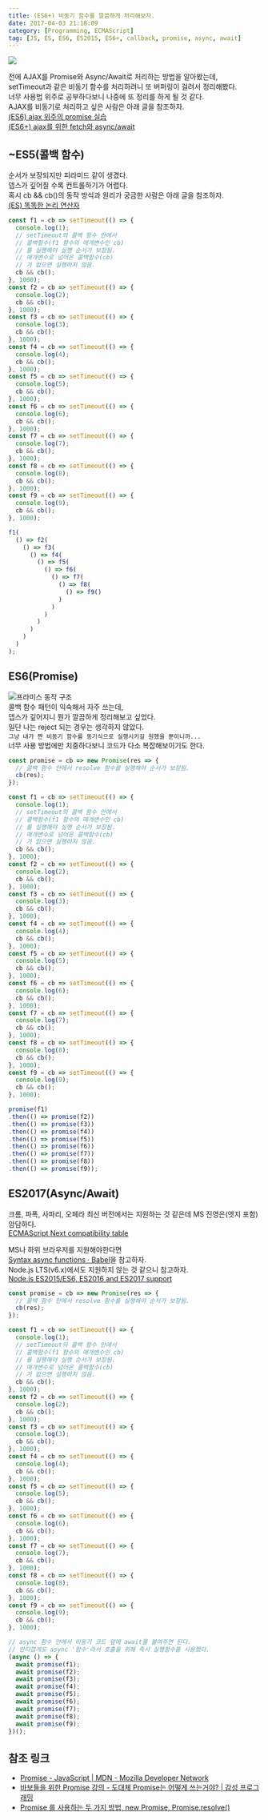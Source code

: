 ```yaml
---
title: (ES6+) 비동기 함수를 깔끔하게 처리해보자. 
date: 2017-04-03 21:18:09
category: [Programming, ECMAScript]
tag: [JS, ES, ES6, ES2015, ES6+, callback, promise, async, await]
---
```

![](/images/js-async-function/thumb.png)

전에 AJAX를 Promise와 Async/Await로 처리하는 방법을 알아봤는데,  
setTimeout과 같은 비동기 함수를 처리하려니 또 버퍼링이 걸려서 정리해봤다.  
너무 사용법 위주로 공부하다보니 나중에 또 정리를 하게 될 것 같다.  
AJAX를 비동기로 처리하고 싶은 사람은 아래 글을 참조하자.  
[(ES6) ajax 위주의 promise 실습](/2017/01/21/ES6-Promise-with-ajax/)  
[(ES6+) ajax를 위한 fetch와 async/await](/2017/01/25/ES6-ajax-with-fetch/)  

## ~ES5(콜백 함수)
순서가 보장되지만 피라미드 같이 생겼다.  
뎁스가 깊어질 수록 컨트롤하기가 어렵다.  
혹시 cb && cb()의 동작 방식과 원리가 궁금한 사람은 아래 글을 참조하자.  
[(ES) 똑똑한 논리 연산자](/2017/02/13/es-logical-operator/#원리-파악)  
```javascript
const f1 = cb => setTimeout(() => {
  console.log(1);
  // setTimeout의 콜백 함수 안에서
  // 콜백함수(f1 함수의 매개변수인 cb)
  // 를 실행해야 실행 순서가 보장됨.
  // 매개변수로 넘어온 콜백함수(cb)
  // 가 없으면 실행하지 않음.
  cb && cb();
}, 1000);
const f2 = cb => setTimeout(() => {
  console.log(2);
  cb && cb();
}, 1000);
const f3 = cb => setTimeout(() => {
  console.log(3);
  cb && cb();
}, 1000);
const f4 = cb => setTimeout(() => {
  console.log(4);
  cb && cb();
}, 1000);
const f5 = cb => setTimeout(() => {
  console.log(5);
  cb && cb();
}, 1000);
const f6 = cb => setTimeout(() => {
  console.log(6);
  cb && cb();
}, 1000);
const f7 = cb => setTimeout(() => {
  console.log(7);
  cb && cb();
}, 1000);
const f8 = cb => setTimeout(() => {
  console.log(8);
  cb && cb();
}, 1000);
const f9 = cb => setTimeout(() => {
  console.log(9);
  cb && cb();
}, 1000);

f1(
  () => f2(
    () => f3(
      () => f4(
        () => f5(
          () => f6(
            () => f7(
              () => f8(
                () => f9()
              )
            )
          )
        )
      )
    )
  )
);
```

## ES6(Promise)
![프라미스 동작 구조](/images/js-async-function/promises.png)  
콜백 함수 패턴이 익숙해서 자주 쓰는데,  
뎁스가 깊어지니 뭔가 깔끔하게 정리해보고 싶었다.  
일단 나는 reject 되는 경우는 생각하지 않았다.  
`그냥 내가 짠 비동기 함수를 동기식으로 실행시키길 원했을 뿐이니까...`  
너무 사용 방법에만 치중하다보니 코드가 다소 복잡해보이기도 한다.  
```javascript
const promise = cb => new Promise(res => {
  // 콜백 함수 안에서 resolve 함수를 실행해야 순서가 보장됨.
  cb(res);
});

const f1 = cb => setTimeout(() => {
  console.log(1);
  // setTimeout의 콜백 함수 안에서
  // 콜백함수(f1 함수의 매개변수인 cb)
  // 를 실행해야 실행 순서가 보장됨.
  // 매개변수로 넘어온 콜백함수(cb)
  // 가 없으면 실행하지 않음.
  cb && cb();
}, 1000);
const f2 = cb => setTimeout(() => {
  console.log(2);
  cb && cb();
}, 1000);
const f3 = cb => setTimeout(() => {
  console.log(3);
  cb && cb();
}, 1000);
const f4 = cb => setTimeout(() => {
  console.log(4);
  cb && cb();
}, 1000);
const f5 = cb => setTimeout(() => {
  console.log(5);
  cb && cb();
}, 1000);
const f6 = cb => setTimeout(() => {
  console.log(6);
  cb && cb();
}, 1000);
const f7 = cb => setTimeout(() => {
  console.log(7);
  cb && cb();
}, 1000);
const f8 = cb => setTimeout(() => {
  console.log(8);
  cb && cb();
}, 1000);
const f9 = cb => setTimeout(() => {
  console.log(9);
  cb && cb();
}, 1000);

promise(f1)
.then(() => promise(f2))
.then(() => promise(f3))
.then(() => promise(f4))
.then(() => promise(f5))
.then(() => promise(f6))
.then(() => promise(f7))
.then(() => promise(f8))
.then(() => promise(f9));
```

## ES2017(Async/Await)
크롬, 파폭, 사파리, 오페라 최신 버전에서는 지원하는 것 같은데 MS 진영은(엣지 포함) 암담하다.  
[ECMAScript Next compatibility table](http://kangax.github.io/compat-table/es2016plus/#test-async_functions)

MS나 하위 브라우저를 지원해야한다면  
[Syntax async functions · Babel](https://babeljs.io/docs/plugins/syntax-async-functions/)을 참고하자.  
Node.js LTS(v6.x)에서도 지원하지 않는 것 같으니 참고하자.  
[Node.js ES2015/ES6, ES2016 and ES2017 support](http://node.green/#ES2017-features-async-functions)
```javascript
const promise = cb => new Promise(res => {
  // 콜백 함수 안에서 resolve 함수를 실행해야 순서가 보장됨.
  cb(res);
});

const f1 = cb => setTimeout(() => {
  console.log(1);
  // setTimeout의 콜백 함수 안에서
  // 콜백함수(f1 함수의 매개변수인 cb)
  // 를 실행해야 실행 순서가 보장됨.
  // 매개변수로 넘어온 콜백함수(cb)
  // 가 없으면 실행하지 않음.
  cb && cb();
}, 1000);
const f2 = cb => setTimeout(() => {
  console.log(2);
  cb && cb();
}, 1000);
const f3 = cb => setTimeout(() => {
  console.log(3);
  cb && cb();
}, 1000);
const f4 = cb => setTimeout(() => {
  console.log(4);
  cb && cb();
}, 1000);
const f5 = cb => setTimeout(() => {
  console.log(5);
  cb && cb();
}, 1000);
const f6 = cb => setTimeout(() => {
  console.log(6);
  cb && cb();
}, 1000);
const f7 = cb => setTimeout(() => {
  console.log(7);
  cb && cb();
}, 1000);
const f8 = cb => setTimeout(() => {
  console.log(8);
  cb && cb();
}, 1000);
const f9 = cb => setTimeout(() => {
  console.log(9);
  cb && cb();
}, 1000);

// async 함수 안에서 비동기 코드 앞에 await를 붙여주면 된다.
// 안타깝게도 async '함수'라서 호출을 위해 즉시 실행함수를 사용했다.
(async () => {
  await promise(f1);
  await promise(f2);
  await promise(f3);
  await promise(f4);
  await promise(f5);
  await promise(f6);
  await promise(f7);
  await promise(f8);
  await promise(f9);
})();
```

## 참조 링크
* [Promise - JavaScript | MDN - Mozilla Developer Network](https://developer.mozilla.org/ko/docs/Web/JavaScript/Reference/Global_Objects/Promise)  
* [바보들을 위한 Promise 강의 - 도대체 Promise는 어떻게 쓰는거야? | 감성 프로그래밍](http://programmingsummaries.tistory.com/325)  
* [Promise 를 사용하는 두 가지 방법, new Promise, Promise.resolve()](http://han41858.tistory.com/11)